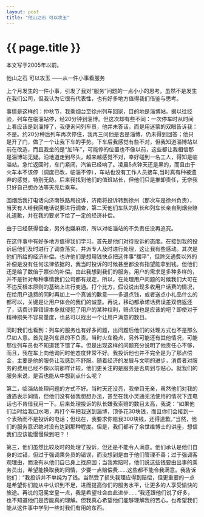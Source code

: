 ```yaml
---
layout: post
title: "他山之石 可以攻玉"
---
```


# {{ page.title }}

本文写于2005年以前。


他山之石 可以攻玉  ——从一件小事看服务

上个月发生的一件小事，引发了我对“服务”问题的一点小小的思考。虽然不是发生在我们公司，但我认为它很有代表性，也有好多地方值得我们借鉴与思考。

事情是这样的：仲秋节，我乘烟台至徐州列车回家，目的地是淄博站。据以往经验，列车在临淄站停，经20分钟到淄博。但这次却有些不同：一次停车时从时间上看应该是到淄博了，我便询问列车员，他并未答话，而是用迷蒙的双眼告诉我：不是。约20分种后列车再次停住，我再三问他是否是淄博，仍未得到回答；他只是开了门，做了一个让我下车的手势。下车后我感觉有些不对，但我知道淄博站以前在改造，而且我坐的是“加1车”，可能停的位置也不像以前，这些都让我相信那是淄博站无疑。沿地道走到尽头，越来越感觉不对，幸好碰到一名工人，得知是临淄站。急忙返回时，车门紧闭，汽笛已经响了。凌晨5点钟天还是黑的，而且由于火车本不该停（调度已改，临淄不停），车站也没有工作人员接车,当时真有种被遗弃的感觉，特别无助。后来我找到他们的值班站长，但他们只是推卸责任，无奈我只好自己想办法等天亮后乘车。

回烟后我打电话向济南铁路局投诉，济南将投诉转到徐州（那次车是徐州负责），当天有人给我回电话说要进行调查，第二天他们车队的队长和列车长亲自到烟台赔礼道歉，并在我的要求下给了一定的经济补偿。

由于已经获得偿金，另外也嫌麻烦，所以对临淄站的不负责任没再追究。

在这件事中有好多地方值得我们学习。首先是他们对待投诉的态度。在接到我的投诉后他们及时进行了调查落实，并派专人及时进行处理，这让我有些感动。其次是他们所给的经济补偿。也许他们是想用钱快点把这件事“摆平”，但除交通费以外的补偿是没有任何法律依据的，我当时投诉的时候甚至都没有指望能拿到钱。但他们还是给了数倍于票价的补偿。由此我想到我们的服务。用户的需求是多种多样的，并不是针对每种事情我们公司都有规定，所以，在处理用户问题的时候我们大可在不违反根本原则的基础上进行变通。打个比方，假设说出现多收用户话费的情况，在给用户退费的同时再加上一个真诚的歉意——多退点钱，或者送点小礼品什么的都可以，关键是让用户体会的我们的诚意。再说，移动都承诺话费误差双倍返还了，话费计算错误本身就侵犯了用户的某种权利，赔点钱也是应该的吧？即使对于精神损失不容易量度，也总可以找出一个让用户满意的数目。

同时我们也看到：列车的服务也有好多问题，出问题后他们的处理方式也不是那么尽如人意。首先是列车员的不负责。当时火车晚点，另外可能还有其他情况，可能那位列车员也不知道我下错了车。但是出现这样的问题充分说明了他责任心不够，而且，我在车上向他询问时他态度非常不好。我投诉他也并不完全是为了那点偿金，主要是他的服务让我感到不舒服。随着经济的发展与文明的进步，消费者对服务的费用已经不像以前那样计较，他们更关注的是服务是否周到与贴心。就我们的服务来说，是否也能从中想到点什么呢？

第二，临淄站处理问题的方式不好。当时天还没亮，我举目无亲，虽然他们对我的遭遇表示同情，但他们没有替我想想办法，甚至在我小灵通无法使用的情况下连电话也不肯借我用一下。后来处理投诉的队长嫌我索赔的数目太高，我说：“如果他们当时给我口水喝，再打个车把我送到淄博，顶多花30块钱，而且你们会接到一个表扬而不是投诉的电话；但现在，我要求你赔我300块钱，还得道歉。”当然，他们的服务意识绝对没有达到那种程度。但是，我们都听了余世维博士的讲座，想信我们应该能慢慢做到吧？！

第三，他们虽然比较及时的处理了投诉，但还是不能令人满意。他们承认是他们自身的过错，但过于强调乘务员的错误，而没想到是由于他们管理不善；过于强调客观理由，而没有从他们自已身上找原因；当我索赔时，他们说这些钱要由出事的乘务员出，希望能换取我的同情，少要一点赔偿费……这些都不能令我满意。我告诉他们：“我投诉并不单纯为了钱。当然受了损失我理应得到赔偿，但更重要的一点是希望你们能从中认识到不足，进而提高你们的服务水平，让更多的人享受愉快的旅途。再说的冠冕堂皇一点，我是希望社会由此进步……”我还跟他们说了好多，也不知道他们是否能真的理解。但我真心希望他们能够理解我的苦心，也希望我们能从这件事中学到一些对我们有用的东西。
